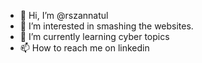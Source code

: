 - 👋 Hi, I’m @rszannatul
- 👀 I’m interested in smashing the websites.
- 🌱 I’m currently learning cyber topics
- 📫 How to reach me on linkedin
